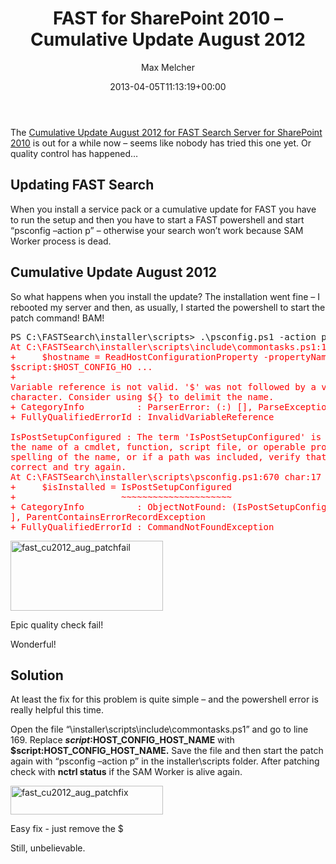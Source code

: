 ﻿---
title: FAST for SharePoint 2010 – Cumulative Update August 2012
author: Max Melcher
aliases:
   - "/post/2013-04-05-fast-for-sharepoint-2010-cumulative-update-august-2012/"
2013: "04"
type: post
date: 2013-04-05T11:13:19+00:00
url: /2013/04/fast-for-sharepoint-2010-cumulative-update-august-2012/
yourls_shorturl:
  - http://melcher.it/s/7
categories:
  - FAST for SharePoint
  - SharePoint 2010

---
The [Cumulative Update August 2012 for FAST Search Server for SharePoint 2010][1] is out for a while now – seems like nobody has tried this one yet. Or quality control has happened…

## Updating FAST Search

When you install a service pack or a cumulative update for FAST you have to run the setup and then you have to start a FAST powershell and start “psconfig –action p” – otherwise your search won’t work because SAM Worker process is dead.

## Cumulative Update August 2012

So what happens when you install the update? The installation went fine – I rebooted my server and then, as usually, I started the powershell to start the patch command! BAM!

<pre>PS C:\FASTSearch\installer\scripts&gt; .\psconfig.ps1 -action p
<span style="color: #ff0000;">At C:\FASTSearch\installer\scripts\include\commontasks.ps1:169 char:58
+     $hostname = ReadHostConfigurationProperty -propertyName
$script:$HOST_CONFIG_HO ...
+                                                             ~~~~~~~~
Variable reference is not valid. '$' was not followed by a valid variable name
character. Consider using ${} to delimit the name.
+ CategoryInfo          : ParserError: (:) [], ParseException
+ FullyQualifiedErrorId : InvalidVariableReference

IsPostSetupConfigured : The term 'IsPostSetupConfigured' is not recognized as
the name of a cmdlet, function, script file, or operable program. Check the
spelling of the name, or if a path was included, verify that the path is
correct and try again.
At C:\FASTSearch\installer\scripts\psconfig.ps1:670 char:17
+     $isInstalled = IsPostSetupConfigured
+                    ~~~~~~~~~~~~~~~~~~~~~
+ CategoryInfo          : ObjectNotFound: (IsPostSetupConfigured:String) [
], ParentContainsErrorRecordException
+ FullyQualifiedErrorId : CommandNotFoundException</span></pre>

<div style="width: 254px" class="wp-caption alignnone">
  <a class="thickbox" href="http://melcher.it/wp-content/uploads/fast_cu2012_aug_patchfail.png"><img style="background-image: none; padding-top: 0px; padding-left: 0px; display: inline; padding-right: 0px; border: 0px;" title="fast_cu2012_aug_patchfail" alt="fast_cu2012_aug_patchfail" src="http://melcher.it/wp-content/uploads/fast_cu2012_aug_patchfail_thumb.png" width="244" height="112" border="0" /></a>
  
  <p class="wp-caption-text">
    Epic quality check fail!
  </p>
</div>

Wonderful!

## Solution

At least the fix for this problem is quite simple – and the powershell error is really helpful this time.

Open the file “<FASTInstall>\installer\scripts\include\commontasks.ps1” and go to line 169. Replace **$script:$HOST\_CONFIG\_HOST_NAME** with **$script:HOST\_CONFIG\_HOST_NAME.** Save the file and then start the patch again with “psconfig –action p” in the installer\scripts folder. After patching check with **nctrl status** if the SAM Worker is alive again.

<div style="width: 254px" class="wp-caption alignnone">
  <a class="thickbox" href="http://melcher.it/wp-content/uploads/fast_cu2012_aug_patchfix.png"><img style="background-image: none; padding-top: 0px; padding-left: 0px; display: inline; padding-right: 0px; border: 0px;" title="fast_cu2012_aug_patchfix" alt="fast_cu2012_aug_patchfix" src="http://melcher.it/wp-content/uploads/fast_cu2012_aug_patchfix_thumb.png" width="244" height="46" border="0" /></a>
  
  <p class="wp-caption-text">
    Easy fix - just remove the $
  </p>
</div>

Still, unbelievable.

 [1]: http://support.microsoft.com/kb/2687489
